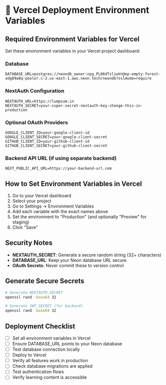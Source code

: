 # 🚀 Vercel Deployment Environment Variables

## Required Environment Variables for Vercel

Set these environment variables in your Vercel project dashboard:

### Database
```
DATABASE_URL=postgres://neondb_owner:npg_PL06dTzliwVn@ep-empty-forest-adg09a8q-pooler.c-2.us-east-1.aws.neon.tech/neondb?sslmode=require
```

### NextAuth Configuration
```
NEXTAUTH_URL=https://lumpsum.in
NEXTAUTH_SECRET=your-super-secret-nextauth-key-change-this-in-production
```

### Optional OAuth Providers
```
GOOGLE_CLIENT_ID=your-google-client-id
GOOGLE_CLIENT_SECRET=your-google-client-secret
GITHUB_CLIENT_ID=your-github-client-id
GITHUB_CLIENT_SECRET=your-github-client-secret
```

### Backend API URL (if using separate backend)
```
NEXT_PUBLIC_API_URL=https://your-backend-url.com
```

## How to Set Environment Variables in Vercel

1. Go to your Vercel dashboard
2. Select your project
3. Go to Settings → Environment Variables
4. Add each variable with the exact names above
5. Set the environment to "Production" (and optionally "Preview" for staging)
6. Click "Save"

## Security Notes

- **NEXTAUTH_SECRET**: Generate a secure random string (32+ characters)
- **DATABASE_URL**: Keep your Neon database URL secure
- **OAuth Secrets**: Never commit these to version control

## Generate Secure Secrets

```bash
# Generate NEXTAUTH_SECRET
openssl rand -base64 32

# Generate JWT_SECRET (for backend)
openssl rand -base64 32
```

## Deployment Checklist

- [ ] Set all environment variables in Vercel
- [ ] Ensure DATABASE_URL points to your Neon database
- [ ] Test database connection locally
- [ ] Deploy to Vercel
- [ ] Verify all features work in production
- [ ] Check database migrations are applied
- [ ] Test authentication flows
- [ ] Verify learning content is accessible
